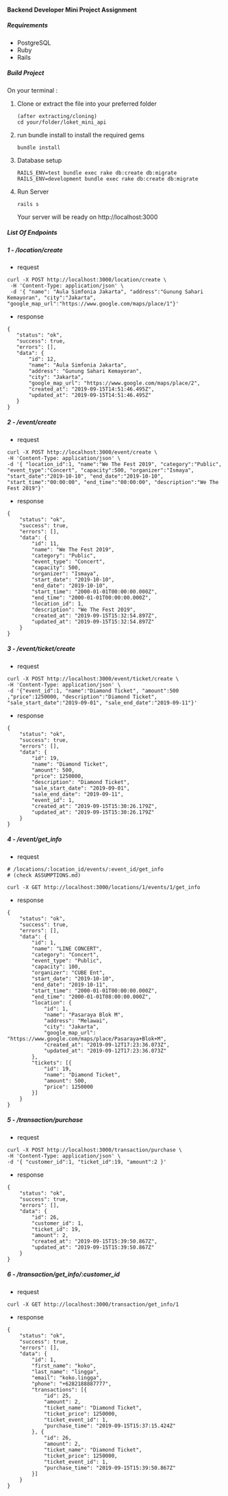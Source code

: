 #### Backend Developer Mini Project Assignment

##### Requirements
- PostgreSQL
- Ruby
- Rails


##### Build Project

On your terminal :

1. Clone or extract the file into your preferred folder
   ```
   (after extracting/cloning)
   cd your/folder/loket_mini_api
   ```

2. run bundle install to install the required gems
   ```
   bundle install
   ```

3. Database setup
   ```
   RAILS_ENV=test bundle exec rake db:create db:migrate
   RAILS_ENV=development bundle exec rake db:create db:migrate
   ```

4. Run Server
   ```
   rails s
   ```
   Your server will be ready on http://localhost:3000
   
 ##### List Of Endpoints
 
 ##### 1 - /location/create 
 
 + request
 
 ```
 curl -X POST http://localhost:3000/location/create \
  -H 'Content-Type: application/json' \
  -d '{ "name": "Aula Simfonia Jakarta", "address":"Gunung Sahari Kemayoran", "city":"Jakarta", "google_map_url":"https://www.google.com/maps/place/1"}' 
 ```
 + response
 
 ```
 {
 	"status": "ok",
 	"success": true,
 	"errors": [],
 	"data": {
 		"id": 12,
 		"name": "Aula Simfonia Jakarta",
 		"address": "Gunung Sahari Kemayoran",
 		"city": "Jakarta",
 		"google_map_url": "https://www.google.com/maps/place/2",
 		"created_at": "2019-09-15T14:51:46.495Z",
 		"updated_at": "2019-09-15T14:51:46.495Z"
 	}
 }
 ```
 
##### 2 - /event/create 

+ request
 
 ```
 curl -X POST http://localhost:3000/event/create \
 -H 'Content-Type: application/json' \
 -d '{ "location_id":1, "name":"We The Fest 2019", "category":"Public", "event_type":"Concert", "capacity":500, "organizer":"Ismaya", "start_date":"2019-10-10", "end_date":"2019-10-10", "start_time":"00:00:00", "end_time":"00:00:00", "description":"We The Fest 2019"}'
 ```
 
+ response

```
{
	"status": "ok",
	"success": true,
	"errors": [],
	"data": {
		"id": 11,
		"name": "We The Fest 2019",
		"category": "Public",
		"event_type": "Concert",
		"capacity": 500,
		"organizer": "Ismaya",
		"start_date": "2019-10-10",
		"end_date": "2019-10-10",
		"start_time": "2000-01-01T00:00:00.000Z",
		"end_time": "2000-01-01T00:00:00.000Z",
		"location_id": 1,
		"description": "We The Fest 2019",
		"created_at": "2019-09-15T15:32:54.897Z",
		"updated_at": "2019-09-15T15:32:54.897Z"
	}
}
```

##### 3 - /event/ticket/create 
+ request
```
curl -X POST http://localhost:3000/event/ticket/create \
-H 'Content-Type: application/json' \
-d '{"event_id":1, "name":"Diamond Ticket", "amount":500 ,"price":1250000, "description":"Diamond Ticket", "sale_start_date":"2019-09-01", "sale_end_date":"2019-09-11"}'
```
+ response

```
{
	"status": "ok",
	"success": true,
	"errors": [],
	"data": {
		"id": 19,
		"name": "Diamond Ticket",
		"amount": 500,
		"price": 1250000,
		"description": "Diamond Ticket",
		"sale_start_date": "2019-09-01",
		"sale_end_date": "2019-09-11",
		"event_id": 1,
		"created_at": "2019-09-15T15:30:26.179Z",
		"updated_at": "2019-09-15T15:30:26.179Z"
	}
}
```

##### 4 - /event/get_info

+ request
```
# /locations/:location_id/events/:event_id/get_info
# (check ASSUMPTIONS.md)

curl -X GET http://localhost:3000/locations/1/events/1/get_info
``` 

+ response
```
{
	"status": "ok",
	"success": true,
	"errors": [],
	"data": {
		"id": 1,
		"name": "LINE CONCERT",
		"category": "Concert",
		"event_type": "Public",
		"capacity": 100,
		"organizer": "CUBE Ent",
		"start_date": "2019-10-10",
		"end_date": "2019-10-11",
		"start_time": "2000-01-01T00:00:00.000Z",
		"end_time": "2000-01-01T08:00:00.000Z",
		"location": {
			"id": 1,
			"name": "Pasaraya Blok M",
			"address": "Melawai",
			"city": "Jakarta",
			"google_map_url": "https://www.google.com/maps/place/Pasaraya+Blok+M",
			"created_at": "2019-09-12T17:23:36.073Z",
			"updated_at": "2019-09-12T17:23:36.073Z"
		},
		"tickets": [{
			"id": 19,
			"name": "Diamond Ticket",
			"amount": 500,
			"price": 1250000
		}]
	}
}
```

##### 5 - /transaction/purchase

+ request
```
curl -X POST http://localhost:3000/transaction/purchase \
-H 'Content-Type: application/json' \
-d '{ "customer_id":1, "ticket_id":19, "amount":2 }'
```

+ response
```
{
	"status": "ok",
	"success": true,
	"errors": [],
	"data": {
		"id": 26,
		"customer_id": 1,
		"ticket_id": 19,
		"amount": 2,
		"created_at": "2019-09-15T15:39:50.867Z",
		"updated_at": "2019-09-15T15:39:50.867Z"
	}
}
```

##### 6 - /transaction/get_info/:customer_id

+ request
```
curl -X GET http://localhost:3000/transaction/get_info/1
```

+ response
```
{
	"status": "ok",
	"success": true,
	"errors": [],
	"data": {
		"id": 1,
		"first_name": "koko",
		"last_name": "lingga",
		"email": "koko.lingga",
		"phone": "+6282188887777",
		"transactions": [{
			"id": 25,
			"amount": 2,
			"ticket_name": "Diamond Ticket",
			"ticket_price": 1250000,
			"ticket_event_id": 1,
			"purchase_time": "2019-09-15T15:37:15.424Z"
		}, {
			"id": 26,
			"amount": 2,
			"ticket_name": "Diamond Ticket",
			"ticket_price": 1250000,
			"ticket_event_id": 1,
			"purchase_time": "2019-09-15T15:39:50.867Z"
		}]
	}
}
```